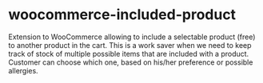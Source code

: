 # woocommerce-included-product
Extension to WooCommerce allowing to include a selectable product (free) to another product in the cart.
This is a work saver when we need to keep track of stock of multiple possible items that are included with a product.
Customer can choose which one, based on his/her preference or possible allergies.
